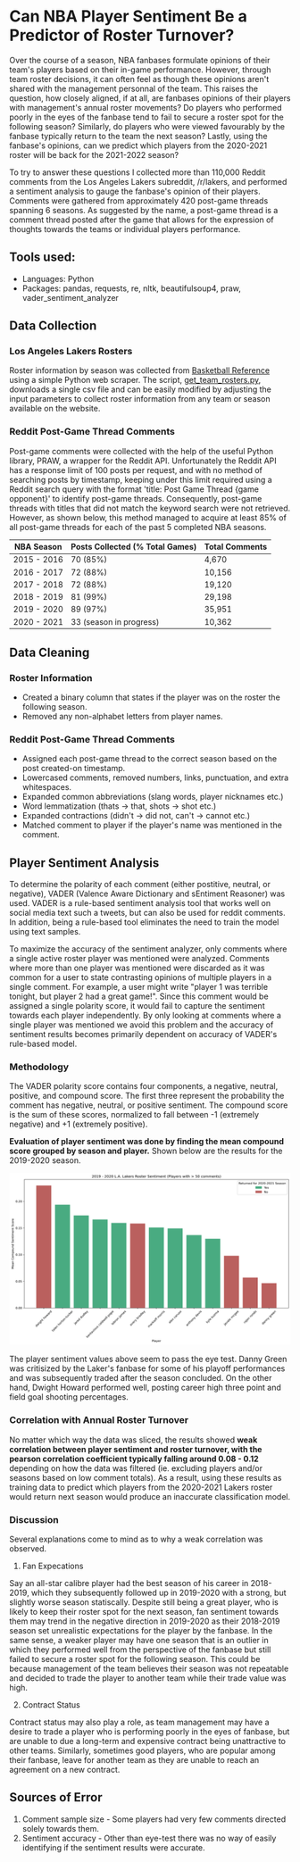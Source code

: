 # Can NBA Player Sentiment Be a Predictor of Roster Turnover?
Over the course of a season, NBA fanbases formulate opinions of their team's players based on their in-game performance. However, through team roster decisions, it can often feel as though these opinions aren't shared with the management personnal of the team. This raises the question, how closely aligned, if at all, are fanbases opinions of their players with management's annual roster movements? Do players who performed poorly in the eyes of the fanbase tend to fail to secure a roster spot for the following season? Similarly, do players who were viewed favourably by the fanbase typically return to the team the next season? Lastly, using the fanbase's opinions, can we predict which players from the 2020-2021 roster will be back for the 2021-2022 season?

To try to answer these questions I collected more than 110,000 Reddit comments from the Los Angeles Lakers subreddit, /r/lakers, and performed a sentiment analysis to gauge the fanbase's opinion of their players. Comments were gathered from approximately 420 post-game threads spanning 6 seasons. As suggested by the name, a post-game thread is a comment thread posted after the game that allows for the expression of thoughts towards the teams or individual players performance. 

## Tools used:
* Languages: Python
* Packages: pandas, requests, re, nltk, beautifulsoup4, praw, vader_sentiment_analyzer

## Data Collection
### Los Angeles Lakers Rosters
Roster information by season was collected from [Basketball Reference](https://www.basketball-reference.com) using a simple Python web scraper. The script, [get_team_rosters.py](https://github.com/rupertn/nba_roster_turnover/blob/main/scripts/get_team_rosters.py), downloads a single csv file and can be easily modified by adjusting the input parameters to collect roster information from any team or season available on the website. 

### Reddit Post-Game Thread Comments
Post-game comments were collected with the help of the useful Python library, PRAW, a wrapper for the Reddit API. Unfortunately the Reddit API has a response limit of 100 posts per request, and with no method of searching posts by timestamp, keeping under this limit required using a Reddit search query with the format 'title: Post Game Thread {game opponent}' to identify post-game threads. Consequently, post-game threads with titles that did not match the keyword search were not retrieved. However, as shown below, this method managed to acquire at least 85% of all post-game threads for each of the past 5 completed NBA seasons.

| NBA Season   | Posts Collected (% Total Games)| Total Comments |
| -----------  | ------------------------------ | -------------- |
| 2015 - 2016  | 70 (85%)                       | 4,670          |
| 2016 - 2017  | 72 (88%)                       | 10,156         |
| 2017 - 2018  | 72 (88%)                       | 19,120         |
| 2018 - 2019  | 81 (99%)                       | 29,198         |
| 2019 - 2020  | 89 (97%)                       | 35,951         |
| 2020 - 2021  | 33 (season in progress)        | 10,362         |

## Data Cleaning
### Roster Information
* Created a binary column that states if the player was on the roster the following season.
* Removed any non-alphabet letters from player names.

### Reddit Post-Game Thread Comments
* Assigned each post-game thread to the correct season based on the post created-on timestamp.
* Lowercased comments, removed numbers, links, punctuation, and extra whitespaces.
* Expanded common abbreviations (slang words, player nicknames etc.)
* Word lemmatization (thats -> that, shots -> shot etc.)
* Expanded contractions (didn't -> did not, can't -> cannot etc.)
* Matched comment to player if the player's name was mentioned in the comment.

## Player Sentiment Analysis
To determine the polarity of each comment (either postitive, neutral, or negative), VADER (Valence Aware Dictionary and sEntiment Reasoner) was used. VADER is a rule-based sentiment analysis tool that works well on social media text such a tweets, but can also be used for reddit comments. In addition, being a rule-based tool eliminates the need to train the model using text samples.

To maximize the accuracy of the sentiment analyzer, only comments where a single active roster player was mentioned were analyzed. Comments where more than one player was mentioned were discarded as it was common for a user to state contrasting opinions of multiple players in a single comment. For example, a user might write "player 1 was terrible tonight, but player 2 had a great game!". Since this comment would be assigned a single polarity score, it would fail to capture the sentiment towards each player independently. By only looking at comments where a single player was mentioned we avoid this problem and the accuracy of sentiment results becomes primarily dependent on accuracy of VADER's rule-based model.

### Methodology
The VADER polarity score contains four components, a negative, neutral, positive, and compound score. The first three represent the probability the comment has negative, neutral, or positive sentiment. The compound score is the sum of these scores, normalized to fall between -1 (extremely negative) and +1 (extremely positive). 

**Evaluation of player sentiment was done by finding the mean compound score grouped by season and player.** Shown below are the results for the 2019-2020 season.

![lakers_sentiment](19_20_lakers_sentiment.png)

The player sentiment values above seem to pass the eye test. Danny Green was critisized by the Laker's fanbase for some of his playoff performances and was subsequently traded after the season concluded. On the other hand, Dwight Howard performed well, posting career high three point and field goal shooting percentages.

### Correlation with Annual Roster Turnover
No matter which way the data was sliced, the results showed **weak correlation between player sentiment and roster turnover, with the pearson correlation coefficient typically falling around 0.08 - 0.12** depending on how the data was filtered (ie. excluding players and/or seasons based on low comment totals). 
As a result, using these results as training data to predict which players from the 2020-2021 Lakers roster would return next season would produce an inaccurate classification model.

### Discussion
Several explanations come to mind as to why a weak correlation was observed. 

1. Fan Expecations

Say an all-star calibre player had the best season of his career in 2018-2019, which they subsequently followed up in 2019-2020 with a strong, but slightly worse season statiscally. Despite still being a great player, who is likely to keep their roster spot for the next season, fan sentiment towards them may trend in the negative direction in 2019-2020 as their 2018-2019 season set unrealistic expectations for the player by the fanbase. In the same sense, a weaker player may have one season that is an outlier in which they performed well from the perspective of the fanbase but still failed to secure a roster spot for the following season. This could be because management of the team believes their season was not repeatable and decided to trade the player to another team while their trade value was high.

2. Contract Status

Contract status may also play a role, as team management may have a desire to trade a player who is performing poorly in the eyes of fanbase, but are unable to due a long-term and expensive contract being unattractive to other teams. Similarly, sometimes good players, who are popular among their fanbase, leave for another team as they are unable to reach an agreement on a new contract.

## Sources of Error

1. Comment sample size - Some players had very few comments directed solely towards them. 
2. Sentiment accuracy - Other than eye-test there was no way of easily identifying if the sentiment results were accurate.


